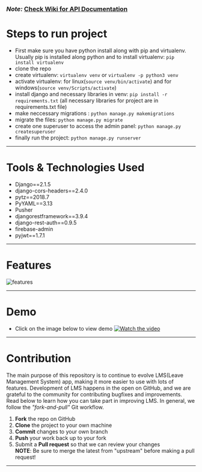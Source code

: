 ### ***Note:*** [Check Wiki for API Documentation](https://github.com/incwell-technology/lms/wiki)
# Steps to run project 
- First make sure you have python install along with pip and virtualenv. Usually pip is installed along python and to install virtualenv: ```pip install virtualenv```  
- clone the repo 
- create virtualenv: ```virtualenv venv``` or ```virtualenv -p python3 venv```
- activate virtualenv: for linux(```source venv/bin/activate```) and for windows(```source venv/Scripts/activate```)
- install django and necessary libraries in venv: ```pip install -r requirements.txt``` (all necessary libraries for project are in requirements.txt file) 
- make neccessary migrations : ```python manage.py makemigrations```
- migrate the files: ```python manage.py migrate```
- create one superuser to access the admin panel: ```python manage.py createsuperuser```
- finally run the project: ```python manage.py runserver```
----- 
# Tools & Technologies Used 
- Django==2.1.5
- django-cors-headers==2.4.0
- pytz==2018.7
- PyYAML==3.13
- Pusher
- djangorestframework==3.9.4
- django-rest-auth==0.9.5
- firebase-admin
- pyjwt==1.7.1
----- 
# Features 
![features](https://github.com/incwell-technology/lms/blob/mobile_api/demo%20images/Leave%20Management%20System%20Use%20Case%20Diagram%20(1).png)

----- 
# Demo 
- Click on the image below to view demo
[![Watch the video](https://github.com/incwell-technology/lms/blob/mobile_api/demo%20images/landing.png)](https://www.youtube.com/watch?v=ea21fa0YxR0&feature=youtu.be)
----- 
# Contribution
The main purpose of this repository is to continue to evolve LMS(Leave Management System) app, making it more easier to use with lots of features. Development of LMS happens in the open on GitHub, and we are grateful to the community for contributing bugfixes and improvements. Read below to learn how you can take part in improving LMS.
In general, we follow the *"fork-and-pull"* Git workflow.

1. **Fork** the repo on GitHub
2. **Clone** the project to your own machine
3. **Commit** changes to your own branch
4. **Push** your work back up to your fork
5. Submit a **Pull request** so that we can review your changes  
**NOTE**: Be sure to merge the latest from "upstream" before making a pull request!
-----
